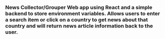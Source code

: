 ### News Collector/Grouper Web app using React and a simple backend to store environment variables. Allows users to enter a search item or click on a country to get news about that country and will return news article information back to the user.